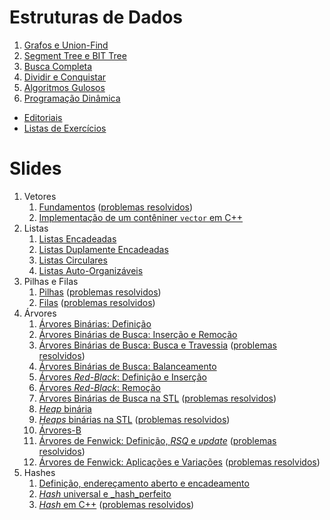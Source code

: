 Estruturas de Dados
===================

1. [Grafos e Union-Find](text/Grafos_Union_Find.md)
1. [Segment Tree e BIT Tree](text/Segment_Tree_BIT_Tree.md)
1. [Busca Completa](text/Busca_Completa.md)
1. [Dividir e Conquistar](text/Dividir_e_Conquistar.md)
1. [Algoritmos Gulosos](text/Gulosos.md)
1. [Programação Dinâmica](text/PD.md)

* [Editoriais](editoriais/README.md)
* [Listas de Exercícios](listas/README.md)

Slides
======

1. Vetores
    1. [Fundamentos](slides/VT-1/VT-1.pdf) ([problemas resolvidos](problems/VT-1/VT-1.pdf))
    1. [Implementação de um contêniner `vector` em C++](slides/VT-2/VT-2.pdf) 
1. Listas
    1. [Listas Encadeadas](slides/LE-1/LE-1.pdf)
    1. [Listas Duplamente Encadeadas](slides/LE-2/LE-2.pdf)
    1. [Listas Circulares](slides/LE-3/LE-3.pdf)
    1. [Listas Auto-Organizáveis](slides/LE-4/LE-4.pdf)
1. Pilhas e Filas
    1. [Pilhas](slides/PF-1/PF-1.pdf) ([problemas resolvidos](problems/PF-1/PF-2.pdf))
    1. [Filas](slides/PF-2/PF-2.pdf) ([problemas resolvidos](problems/PF-2/PF-2.pdf))
1. Árvores
    1. [Árvores Binárias: Definição](slides/TR-1/TR-1.pdf)
    1. [Árvores Binárias de Busca: Inserção e Remoção](slides/TR-2/TR-2.pdf)
    1. [Árvores Binárias de Busca: Busca e Travessia](slides/TR-3/TR-3.pdf) ([problemas resolvidos](problems/TR-3/TR-3.pdf))
    1. [Árvores Binárias de Busca: Balanceamento](slides/TR-4/TR-4.pdf)
    1. [Árvores _Red-Black_: Definição e Inserção](slides/TR-5/TR-5.pdf)
    1. [Árvores _Red-Black_: Remoção](slides/TR-6/TR-6.pdf)
    1. [Árvores Binárias de Busca na STL](slides/TR-7/TR-7.pdf) ([problemas resolvidos](problems/TR-7/TR-7.pdf))
    1. [_Heap_ binária](slides/BH-1/BH-1.pdf) 
    1. [_Heaps_ binárias na STL](slides/BH-2/BH-2.pdf) ([problemas resolvidos](problems/BH-2/BH-2.pdf))
    1. [Árvores-B](slides/BT-1/BT-1.pdf)
    1. [Árvores de Fenwick: Definição, _RSQ_ e _update_](slides/FT-1/FT-1.pdf) ([problemas resolvidos](problems/FT-1/FT-1.pdf))
    1. [Árvores de Fenwick: Aplicações e Variações](slides/FT-2/FT-2.pdf) ([problemas resolvidos](problems/FT-2/FT-2.pdf))
1. Hashes
    1. [Definição, endereçamento aberto e encadeamento](slides/HS-1/HS-1.pdf)
    1. [_Hash_ universal e _hash_perfeito](slides/HS-2/HS-2.pdf)
    1. [_Hash_ em C++](slides/HS-3/HS-3.pdf) ([problemas resolvidos](problems/HS-3/HS-3.pdf))

<!-- Assuntos pendentes:
1. Árvores de segmentos
2. Árvores AVL
3. BITree: range query com range update
-->
